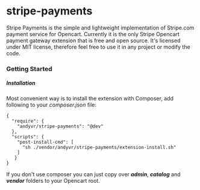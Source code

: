 stripe-payments
===============

Stripe Payments is the simple and lightweight implementation of Stripe.com payment service for Opencart. Currently it is the only Stripe Opencart payment gateway extension that is free and open source. It's licensed under MIT license, therefore feel free to use it in any project or modify the code.

<h3>Getting Started</h3>

<h5>Installation</h5>

Most convenient way is to install the extension with Composer, add following to your _composer.json_ file:

```
{
  "require": {
    "andyvr/stripe-payments": "@dev"
  },
  "scripts": {
    "post-install-cmd": [
      "sh ./vendor/andyvr/stripe-payments/extension-install.sh"
    ]
   }
}
```

If you don't use composer you can just copy over _<b>admin</b>_, _<b>catalog</b>_ and _<b>vendor</b>_ folders to your Opencart root.
